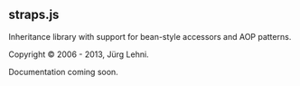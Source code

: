## straps.js

Inheritance library with support for bean-style accessors and AOP patterns.

Copyright © 2006 - 2013, Jürg Lehni.

Documentation coming soon.
